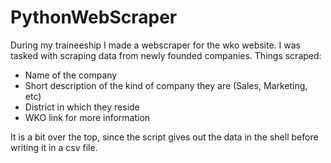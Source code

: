 # PythonWebScraper

During my traineeship I made a webscraper for the wko website.
I was tasked with scraping data from newly founded companies.
Things scraped:
* Name of the company
* Short description of the kind of company they are (Sales, Marketing, etc)
* District in which they reside
* WKO link for more information

It is a bit over the top, since the script gives out the data in the shell before writing it in a csv file. 
